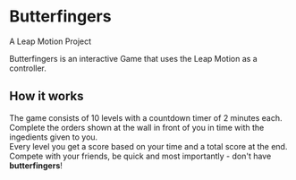 # Butterfingers
A Leap Motion Project

Butterfingers is an interactive Game that uses the Leap Motion as a controller.

## How it works
The game consists of 10 levels with a countdown timer of 2 minutes each. 
Complete the orders shown at the wall in front of you in time with the ingedients given to you. \
Every level you get a score based on your time and a total score at the end. \
Compete with your friends, be quick and most importantly - don't have **butterfingers**!

